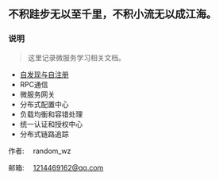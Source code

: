 ## 不积跬步无以至千里，不积小流无以成江海。



### 说明
> 这里记录微服务学习相关文档。

- [自发现与自注册](discover/discover.md)
- RPC通信
- 微服务网关
- 分布式配置中心
- 负载均衡和容错处理
- 统一认证和授权中心
- 分布式链路追踪


作者: &emsp;random_wz

邮箱: &emsp;1214469162@qq.com